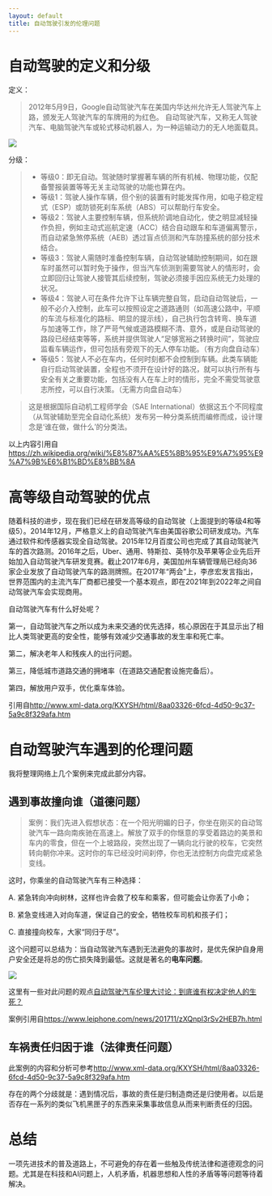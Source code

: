 ```yaml
---
layout: default
title: 自动驾驶引发的伦理问题
---
```


# 自动驾驶的定义和分级

定义：
>2012年5月9日，Google自动驾驶汽车在美国内华达州允许无人驾驶汽车上路，颁发无人驾驶汽车的车牌用的为红色。
自动驾驶汽车，又称无人驾驶汽车、电脑驾驶汽车或轮式移动机器人，为一种运输动力的无人地面载具。

![](https://raw.githubusercontent.com/YoungAragon/swi-homework/gh-pages/images/lab11-1.jpg)

分级：
>* 等级0：即无自动。驾驶随时掌握著车辆的所有机械、物理功能，仅配备警报装置等等无关主动驾驶的功能也算在内。
>* 等级1：驾驶人操作车辆，但个别的装置有时能发挥作用，如电子稳定程式（ESP）或防锁死刹车系统（ABS）可以帮助行车安全。
>* 等级2：驾驶人主要控制车辆，但系统阶调地自动化，使之明显减轻操作负担，例如主动式巡航定速（ACC）结合自动跟车和车道偏离警示，而自动紧急煞停系统（AEB）透过盲点侦测和汽车防撞系统的部分技术结合。
>* 等级3：驾驶人需随时准备控制车辆，自动驾驶辅助控制期间，如在跟车时虽然可以暂时免于操作，但当汽车侦测到需要驾驶人的情形时，会立即回归让驾驶人接管其后续控制，驾驶必须接手因应系统无力处理的状况。
>* 等级4：驾驶人可在条件允许下让车辆完整自驾，启动自动驾驶后，一般不必介入控制，此车可以按照设定之道路通则（如高速公路中，平顺的车流与标准化的路标、明显的提示线），自己执行包含转弯、换车道与加速等工作，除了严苛气候或道路模糊不清、意外，或是自动驾驶的路段已经结束等等，系统并提供驾驶人“足够宽裕之转换时间”，驾驶应监看车辆运作，但可包括有旁观下的无人停车功能。（有方向盘自动车）
>* 等级5：驾驶人不必在车内，任何时刻都不会控制到车辆。此类车辆能自行启动驾驶装置，全程也不须开在设计好的路况，就可以执行所有与安全有关之重要功能，包括没有人在车上时的情形，完全不需受驾驶意志所控，可以自行决策。（无需方向盘自动车）

>这是根据国际自动机工程师学会（SAE International）依据这五个不同程度（从驾驶辅助至完全自动化系统）发布另一种分类系统而编修而成，设计理念是‘谁在做，做什么’的分类法。

以上内容引用自<https://zh.wikipedia.org/wiki/%E8%87%AA%E5%8B%95%E9%A7%95%E9%A7%9B%E6%B1%BD%E8%BB%8A>


# 高等级自动驾驶的优点
随着科技的进步，现在我们已经在研发高等级的自动驾驶（上面提到的等级4和等级5）。2014年12月，严格意义上的自动驾驶汽车由美国谷歌公司研发成功。汽车通过软件和传感器实现全自动驾驶。2015年12月百度公司也完成了其自动驾驶汽车的首次路测。2016年之后，Uber、通用、特斯拉、英特尔及苹果等企业先后开始加入自动驾驶汽车研发竞赛。截止2017年6月，美国加州车辆管理局已经向36家企业发放了自动驾驶汽车的路测牌照。在2017年“两会”上，李彦宏发言指出，世界范围内的主流汽车厂商都已接受一个基本观点，即在2021年到2022年之间自动驾驶汽车会实现商用。

自动驾驶汽车有什么好处呢？

第一，自动驾驶汽车之所以成为未来交通的优先选择，核心原因在于其显示出了相比人类驾驶更高的安全性，能够有效减少交通事故的发生率和死亡率。

第二，解决老年人和残疾人的出行问题。

第三，降低城市道路交通的拥堵率（在道路交通配套设施完备后）。

第四，解放用户双手，优化乘车体验。

引用自<http://www.xml-data.org/KXYSH/html/8aa03326-6fcd-4d50-9c37-5a9c8f329afa.htm>

# 自动驾驶汽车遇到的伦理问题

我将整理网络上几个案例来完成此部分内容。

## 遇到事故撞向谁（道德问题）

>案例：我们先进入假想状态：在一个阳光明媚的日子，你坐在刚买的自动驾驶汽车一路向南疾驰在高速上。解放了双手的你惬意的享受着路边的美景和车内的零食，但在一个上坡路段，突然出现了一辆向北行驶的校车，它突然转向朝你冲来。这时你的车已经没时间刹停，你也无法控制方向盘完成紧急变线。

这时，你乘坐的自动驾驶汽车有三种选择：

A. 紧急转向冲向树林，这样也许会救了校车和乘客，但可能会让你丢了小命；

B. 紧急变线进入对向车道，保证自己的安全，牺牲校车司机和孩子们；

C. 直接撞向校车，大家“同归于尽”。

这个问题可以总结为：当自动驾驶汽车遇到无法避免的事故时，是优先保护自身用户安全还是将总的伤亡损失降到最低。这就是著名的**电车问题**。

![](https://raw.githubusercontent.com/YoungAragon/swi-homework/gh-pages/images/lab11-2.jpg)

这里有一些对此问题的观点[自动驾驶汽车伦理大讨论：到底谁有权决定他人的生死？](https://www.leiphone.com/news/201711/zXQnpI3rSv2HEB7h.html)

案例引用自<https://www.leiphone.com/news/201711/zXQnpI3rSv2HEB7h.html>

## 车祸责任归因于谁（法律责任问题）
此案例的内容和分析可参考<http://www.xml-data.org/KXYSH/html/8aa03326-6fcd-4d50-9c37-5a9c8f329afa.htm>

存在的两个分歧就是：遇到情况后，事故的责任是归制造商还是归使用者。以后是否存在一系列的类似飞机黑匣子的东西来采集事故信息从而来判断责任的归因。

# 总结
一项先进技术的普及道路上，不可避免的存在着一些触及传统法律和道德观念的问题。尤其是在科技和AI问题上，人机矛盾，机器思想和人性的矛盾等等问题等待着解决。



